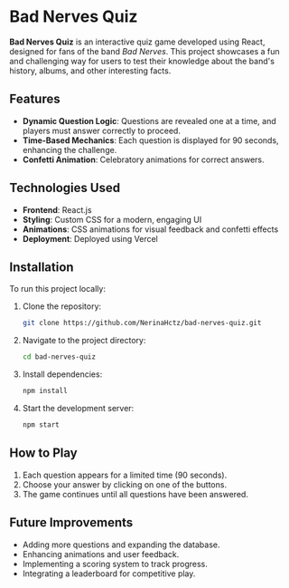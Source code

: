 # Bad Nerves Quiz

**Bad Nerves Quiz** is an interactive quiz game developed using React, designed for fans of the band *Bad Nerves*. This project showcases a fun and challenging way for users to test their knowledge about the band's history, albums, and other interesting facts.

## Features
- **Dynamic Question Logic**: Questions are revealed one at a time, and players must answer correctly to proceed.
- **Time-Based Mechanics**: Each question is displayed for 90 seconds, enhancing the challenge.
- **Confetti Animation**: Celebratory animations for correct answers.

## Technologies Used
- **Frontend**: React.js
- **Styling**: Custom CSS for a modern, engaging UI
- **Animations**: CSS animations for visual feedback and confetti effects
- **Deployment**: Deployed using Vercel 

## Installation
To run this project locally:

1. Clone the repository:
   ```bash
   git clone https://github.com/NerinaHctz/bad-nerves-quiz.git
   ```

2. Navigate to the project directory:
   ```bash
   cd bad-nerves-quiz
   ```

3. Install dependencies:
   ```bash
   npm install
   ```

4. Start the development server:
   ```bash
   npm start
   ```

## How to Play
1. Each question appears for a limited time (90 seconds).
2. Choose your answer by clicking on one of the buttons.
3. The game continues until all questions have been answered.

## Future Improvements
- Adding more questions and expanding the database.
- Enhancing animations and user feedback.
- Implementing a scoring system to track progress.
- Integrating a leaderboard for competitive play.
